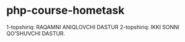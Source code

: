 # php-course-hometask

1-topshiriq:  RAQAMNI ANIQLOVCHI DASTUR
2-topshiriq:   IKKI SONNI QO'SHUVCHI DASTUR.
